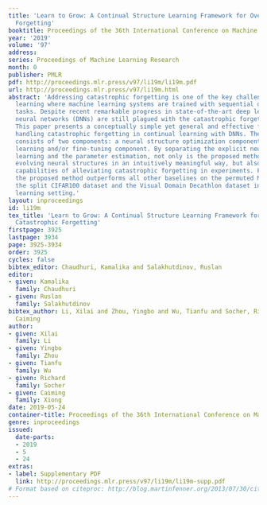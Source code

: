 ```yaml
---
title: 'Learn to Grow: A Continual Structure Learning Framework for Overcoming Catastrophic
  Forgetting'
booktitle: Proceedings of the 36th International Conference on Machine Learning
year: '2019'
volume: '97'
address: 
series: Proceedings of Machine Learning Research
month: 0
publisher: PMLR
pdf: http://proceedings.mlr.press/v97/li19m/li19m.pdf
url: http://proceedings.mlr.press/v97/li19m.html
abstract: 'Addressing catastrophic forgetting is one of the key challenges in continual
  learning where machine learning systems are trained with sequential or streaming
  tasks. Despite recent remarkable progress in state-of-the-art deep learning, deep
  neural networks (DNNs) are still plagued with the catastrophic forgetting problem.
  This paper presents a conceptually simple yet general and effective framework for
  handling catastrophic forgetting in continual learning with DNNs. The proposed method
  consists of two components: a neural structure optimization component and a parameter
  learning and/or fine-tuning component. By separating the explicit neural structure
  learning and the parameter estimation, not only is the proposed method capable of
  evolving neural structures in an intuitively meaningful way, but also shows strong
  capabilities of alleviating catastrophic forgetting in experiments. Furthermore,
  the proposed method outperforms all other baselines on the permuted MNIST dataset,
  the split CIFAR100 dataset and the Visual Domain Decathlon dataset in continual
  learning setting.'
layout: inproceedings
id: li19m
tex_title: 'Learn to Grow: A Continual Structure Learning Framework for Overcoming
  Catastrophic Forgetting'
firstpage: 3925
lastpage: 3934
page: 3925-3934
order: 3925
cycles: false
bibtex_editor: Chaudhuri, Kamalika and Salakhutdinov, Ruslan
editor:
- given: Kamalika
  family: Chaudhuri
- given: Ruslan
  family: Salakhutdinov
bibtex_author: Li, Xilai and Zhou, Yingbo and Wu, Tianfu and Socher, Richard and Xiong,
  Caiming
author:
- given: Xilai
  family: Li
- given: Yingbo
  family: Zhou
- given: Tianfu
  family: Wu
- given: Richard
  family: Socher
- given: Caiming
  family: Xiong
date: 2019-05-24
container-title: Proceedings of the 36th International Conference on Machine Learning
genre: inproceedings
issued:
  date-parts:
  - 2019
  - 5
  - 24
extras:
- label: Supplementary PDF
  link: http://proceedings.mlr.press/v97/li19m/li19m-supp.pdf
# Format based on citeproc: http://blog.martinfenner.org/2013/07/30/citeproc-yaml-for-bibliographies/
---
```


